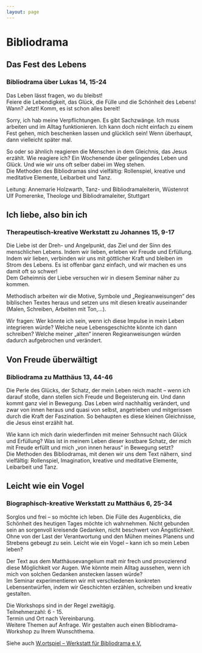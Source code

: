 ```yaml
---
layout: page
---
```


# Bibliodrama
## Das Fest des Lebens
### Bibliodrama über Lukas 14, 15-24
Das Leben lässt fragen, wo du bleibst!<br>
Feiere die Lebendigkeit, das Glück, die Fülle und die Schönheit des Lebens!<br>
Wann? Jetzt! Komm, es ist schon alles bereit!
 
Sorry, ich hab meine Verpflichtungen. Es gibt Sachzwänge. Ich muss arbeiten und im Alltag funktionieren. Ich kann doch nicht einfach zu einem Fest gehen, mich beschenken lassen und glücklich sein!  Wenn überhaupt, dann vielleicht später mal.
 
So oder so ähnlich reagieren die Menschen in dem Gleichnis, das Jesus erzählt. Wie reagiere ich? Ein Wochenende über gelingendes Leben und Glück. Und wie wir uns oft selber dabei im Weg stehen.<br>
Die Methoden des Bibliodramas sind vielfältig: Rollenspiel, kreative und meditative Elemente, Leibarbeit und Tanz.
 
Leitung: Annemarie Holzwarth, Tanz- und Bibliodramaleiterin, Wüstenrot<br>
Ulf Pomerenke, Theologe und Bibliodramaleiter, Stuttgart
 
 
## Ich liebe, also bin ich
### Therapeutisch-kreative Werkstatt zu Johannes 15, 9-17
 
Die Liebe ist der Dreh- und Angelpunkt, das Ziel und der Sinn des menschlichen Lebens. Indem wir lieben, erleben wir Freude und Erfüllung. Indem wir lieben, verbinden wir uns mit göttlicher Kraft und bleiben im Strom des Lebens. Es ist offenbar ganz einfach, und wir machen es uns damit oft so schwer!<br>
Dem Geheimnis der Liebe versuchen wir in diesem Seminar näher zu kommen.
 
Methodisch arbeiten wir die Motive, Symbole und „Regieanweisungen“ des biblischen Textes heraus und setzen uns mit diesen kreativ auseinander (Malen, Schreiben, Arbeiten mit Ton,…).
 
Wir fragen: Wer könnte ich sein, wenn ich diese Impulse in mein Leben integrieren würde? Welche neue Lebensgeschichte könnte ich dann schreiben? Welche meiner „alten“ inneren Regieanweisungen würden dadurch aufgebrochen und verändert.
 
 
## Von Freude überwältigt
### Bibliodrama zu Matthäus 13, 44-46
 
Die Perle des Glücks, der Schatz, der mein Leben reich macht – wenn ich darauf stoße, dann stellen sich Freude und Begeisterung ein. Und dann kommt ganz viel in Bewegung. Das Leben wird nachhaltig verändert, und zwar von innen heraus und quasi von selbst, angetrieben und mitgerissen durch die Kraft der Faszination. So behaupten es diese kleinen Gleichnisse, die Jesus einst erzählt hat.
 
Wie kann ich mich darin wiederfinden mit meiner Sehnsucht nach Glück und Erfüllung? Was ist in meinem Leben dieser kostbare Schatz, der mich mit Freude erfüllt und mich „von innen heraus“ in Bewegung setzt?<br>
Die Methoden des Bibliodramas, mit denen wir uns dem Text nähern, sind vielfältig: Rollenspiel, Imagination, kreative und meditative Elemente, Leibarbeit und Tanz.
 
 
## Leicht wie ein Vogel
### Biographisch-kreative Werkstatt zu Matthäus 6, 25-34
 
Sorglos und frei – so möchte ich leben. Die Fülle des Augenblicks, die Schönheit des heutigen Tages möchte ich wahrnehmen. Nicht gebunden sein an sorgenvoll kreisende Gedanken, nicht beschwert von Ängstlichkeit. Ohne von der Last der Verantwortung und den Mühen meines Planens und Strebens gebeugt zu sein. Leicht wie ein Vogel – kann ich so mein Leben leben?
 
Der Text aus dem Matthäusevangelium malt mir frech und provozierend diese Möglichkeit vor Augen. Wie könnte mein Alltag aussehen, wenn ich mich von solchen Gedanken anstecken lassen würde?<br>
Im Seminar experimentieren wir mit verschiedenen konkreten Lebensentwürfen, indem wir Geschichten erzählen, schreiben und kreativ gestalten.
 
 
Die Workshops sind in der Regel zweitägig.<br>
Teilnehmerzahl: 6 - 15.<br>
Termin und Ort nach Vereinbarung.<br>
Weitere Themen auf Anfrage. Wir gestalten auch einen Bibliodrama-Workshop zu Ihrem Wunschthema. 

Siehe auch <a href="http://www.wortspiel-bibliodrama.de/" alt="Wortspiel Bibliodrama" target="_blank">W.ortspiel – Werkstatt für Bibliodrama e.V.</a>